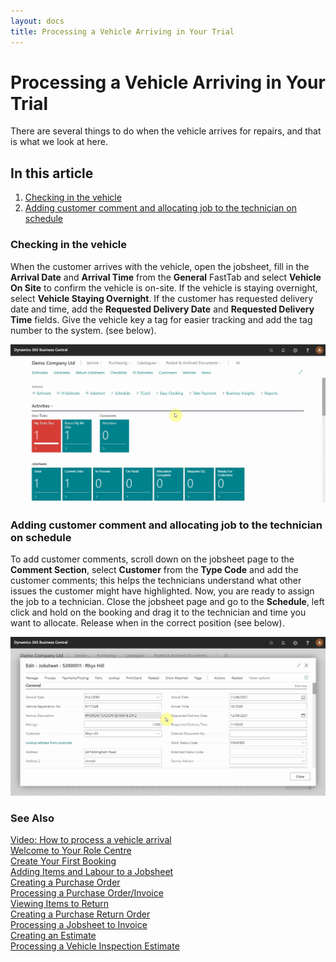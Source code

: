 ```yaml
---
layout: docs
title: Processing a Vehicle Arriving in Your Trial
---
```


# Processing a Vehicle Arriving in Your Trial

There are several things to do when the vehicle arrives for repairs, and that is what we look at here.

## In this article

1. [Checking in the vehicle](#checking-in-the-vehicle)
2. [Adding customer comment and allocating job to the technician on schedule](#adding-customer-comment-and-allocating-job-to-the-technician-on-schedule)

### Checking in the vehicle
When the customer arrives with the vehicle, open the jobsheet, fill in the **Arrival Date** and **Arrival Time** from the **General** FastTab and select **Vehicle On Site** to confirm the vehicle is on-site. If the vehicle is staying overnight, select **Vehicle Staying Overnight**. If the customer has requested delivery date and time, add the **Requested Delivery Date** and **Requested Delivery Time** fields. Give the vehicle key a tag for easier tracking and add the tag number to the system. (see below).

![](media/garagehive-trial-processing-a-vehicle-arriving1.gif)

### Adding customer comment and allocating job to the technician on schedule
To add customer comments, scroll down on the jobsheet page to the **Comment Section**, select **Customer** from the **Type Code** and add the customer comments; this helps the technicians understand what other issues the customer might have highlighted. Now, you are ready to assign the job to a technician. Close the jobsheet page and go to the **Schedule**, left click and hold on the booking and drag it to the technician and time you want to allocate. Release when in the correct position (see below).

![](media/garagehive-trial-processing-a-vehicle-arriving2.gif)


### **See Also**

[Video: How to process a vehicle arrival](https://www.youtube.com/watch?v=pBSymFc-9m8&t=159s&:target="_blank") \
[Welcome to Your Role Centre](garagehive-trial-welcome-to-the-role-centre.html) \
[Create Your First Booking](garagehive-trial-creating-your-first-booking.html) \
[Adding Items and Labour to a Jobsheet](garagehive-trial-adding-items-and-labour-to-a-jobsheet.html) \
[Creating a Purchase Order](garagehive-trial-creating-a-purchase-order.html) \
[Processing a Purchase Order/Invoice](garagehive-trial-processing-a-purchase-order.html) \
[Viewing Items to Return](garagehive-trial-viewing-items-to-return.html) \
[Creating a Purchase Return Order](garagehive-trial-creating-a-purchase-return-order.html) \
[Processing a Jobsheet to Invoice](garagehive-trial-processing-a-jobsheet-to-invoice.html) \
[Creating an Estimate](garagehive-trial-creating-an-estimate.html) \
[Processing a Vehicle Inspection Estimate](garagehive-trial-processing-a-vehicle-inspection-estimate.html)